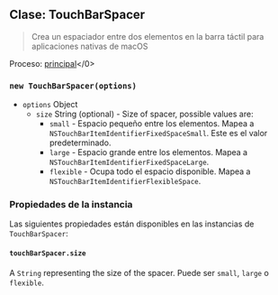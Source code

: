 ## Clase: TouchBarSpacer

> Crea un espaciador entre dos elementos en la barra táctil para aplicaciones nativas de macOS

Proceso: [principal](../glossary.md#main-process)</0>

### `new TouchBarSpacer(options)`

* `options` Object
  * `size` String (optional) - Size of spacer, possible values are:
    * `small` - Espacio pequeño entre los elementos. Mapea a `NSTouchBarItemIdentifierFixedSpaceSmall`. Este es el valor predeterminado.
    * `large` - Espacio grande entre los elementos. Mapea a `NSTouchBarItemIdentifierFixedSpaceLarge`.
    * `flexible` - Ocupa todo el espacio disponible. Mapea a `NSTouchBarItemIdentifierFlexibleSpace`.

### Propiedades de la instancia

Las siguientes propiedades están disponibles en las instancias de `TouchBarSpacer`:

#### `touchBarSpacer.size`

A `String` representing the size of the spacer.  Puede ser `small`, `large` o `flexible`.
